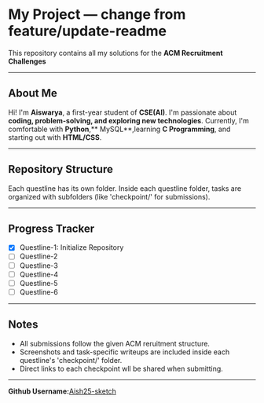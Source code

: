 # My Project — change from feature/update-readme

This repository contains all my solutions for the **ACM Recruitment Challenges** 

---

## About Me
Hi! I'm **Aiswarya**, a first-year student of **CSE(AI)**.
I'm passionate about **coding, problem-solving, and exploring new technologies**.
Currently, I'm comfortable with **Python**,** MySQL**,learning **C Programming**, and starting out with **HTML/CSS**.

---

## Repository Structure
Each questline has its own folder. Inside each questline folder, tasks are organized with subfolders (like 'checkpoint/' for submissions).

---

## Progress Tracker
-[x] Questline-1: Initialize Repository
-[ ] Questline-2
-[ ] Questline-3
-[ ] Questline-4
-[ ] Questline-5
-[ ] Questline-6

---

## Notes
- All submissions follow the given ACM reruitment structure.
- Screenshots and task-specific writeups are included inside each questline's 'checkpoint/' folder.
- Direct links to each checkpoint wll be shared when submitting.

---

**Github Username:**[Aish25-sketch](https://github.com/Aish25-sketch)

